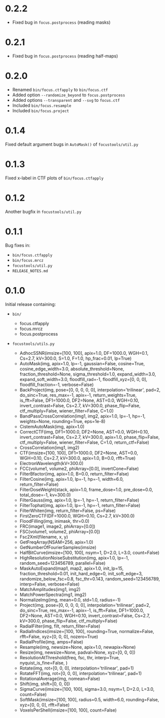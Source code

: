# 0.2.2

* Fixed bug in `focus.postprocess` (reading masks)

# 0.2.1

* Fixed bug in `focus.postprocess` (reading half-maps)

# 0.2.0

* Renamed `bin/focus.ctfapply` to `bin/focus.ctf`
* Added option `--randomize_beyond` to `focus.postprocess`
* Added options `--transparent` and `--svg` to `focus.ctf`
* Included `bin/focus.resample`
* Included `bin/focus.project`

# 0.1.4

Fixed default argument bugs in `AutoMask()` of `focustools/util.py`

# 0.1.3

Fixed x-label in CTF plots of `bin/focus.ctfapply`

# 0.1.2

Another bugfix in `focustools/util.py`

# 0.1.1

Bug fixes in:

* `bin/focus.ctfapply`
* `bin/focus.mrcz`
* `focustools/util.py`
* `RELEASE_NOTES.md`

# 0.1.0

Initial release containing:

* `bin/`  
  * focus.ctfapply  
  * focus.mrcz  
  * focus.postprocess  

* `focustools/utils.py`  
  * AdhocSSNR(imsize=[100, 100], apix=1.0, DF=1000.0, WGH=0.1, Cs=2.7, kV=300.0, S=1.0, F=1.0, hp_frac=0.01, lp=True)  
  * AutoMask(img, apix=1.0, lp=-1, gaussian=False, cosine=True, cosine_edge_width=3.0, absolute_threshold=None, fraction_threshold=None, sigma_threshold=1.0, expand_width=3.0, expand_soft_width=3.0, floodfill_rad=-1, floodfill_xyz=[0, 0, 0], floodfill_fraction=-1, verbose=False)  
  * BackProject(img, pose=[0, 0, 0, 0, 0], interpolation='trilinear', pad=2, do_sinc=True, res_max=-1, apix=-1, return_weights=True, is_fft=False, DF1=1000.0, DF2=None, AST=0.0, WGH=0.10, invert_contrast=False, Cs=2.7, kV=300.0, phase_flip=False, ctf_multiply=False, wiener_filter=False, C=1.0)  
  * BandPassCrossCorrelation(img1, img2, apix=1.0, lp=-1, hp=-1, weights=None, rounding=True, eps=1e-8)  
  * CistemAutoMask(img, apix=1.0)  
  * CorrectCTF(img, DF1=1000.0, DF2=None, AST=0.0, WGH=0.10, invert_contrast=False, Cs=2.7, kV=300.0, apix=1.0, phase_flip=False, ctf_multiply=False, wiener_filter=False, C=1.0, return_ctf=False)  
  * CrossCorrelation(img1, img2)  
  * CTF(imsize=[100, 100], DF1=1000.0, DF2=None, AST=0.0, WGH=0.10, Cs=2.7, kV=300.0, apix=1.0, B=0.0, rfft=True)  
  * ElectronWavelength(kV=300.0)  
  * FCC(volume1, volume2, phiArray=[0.0], invertCone=False)  
  * FilterBfactor(img, apix=1.0, B=0.0, return_filter=False)  
  * FilterCosine(img, apix=1.0, lp=-1, hp=-1, width=6.0, return_filter=False)  
  * FilterDoseWeight(stack, apix=1.0, frame_dose=1.0, pre_dose=0.0, total_dose=-1, kv=300.0)  
  * FilterGauss(img, apix=1.0, lp=-1, hp=-1, return_filter=False)  
  * FilterTophat(img, apix=1.0, lp=-1, hp=-1, return_filter=False)  
  * FilterWhiten(img, return_filter=False, ps=False)  
  * FirstZeroCTF(DF=1000.0, WGH=0.10, Cs=2.7, kV=300.0)  
  * FloodFilling(img, inimask, thr=0.0)  
  * FRC(image1, image2, phiArray=[0.0])  
  * FSC(volume1, volume2, phiArray=[0.0])  
  * Fsc2Xml(filename, x, y)  
  * GetFreqArray(NSAM=256, apix=1.0)  
  * GetNumberOfFourierSamples(imsize)  
  * HalfBitCurve(imsize=[100, 100], nsym=1, D=2.0, L=3.0, count=False)  
  * HighResolutionNoiseSubstitution(img, apix=1.0, lp=-1, random_seed=123456789, parallel=False)  
  * MaskAutoExpand(map1, map2, apix=1.0, init_lp=15, fraction_threshold=0.01, init_hard_edge=0, init_soft_edge=3, randomize_below_fsc=0.8, fsc_thr=0.143, random_seed=123456789, interp=False, verbose=False)  
  * MatchAmplitudes(img1, img2)  
  * MatchPowerSpectra(img1, img2)  
  * NormalizeImg(img, mean=0.0, std=1.0, radius=-1)  
  * Project(img, pose=[0, 0, 0, 0, 0], interpolation='trilinear', pad=2, do_sinc=True, res_max=-1, apix=-1, is_fft=False, DF1=1000.0, DF2=None, AST=0.0, WGH=0.10, invert_contrast=False, Cs=2.7, kV=300.0, phase_flip=False, ctf_multiply=False)  
  * RadialFilter(img, filt, return_filter=False)  
  * RadialIndices(imsize=[100, 100], rounding=True, normalize=False, rfft=False, xyz=[0, 0, 0], nozero=True)  
  * RadialProfile(img, amps=False)  
  * Resample(img, newsize=None, apix=1.0, newapix=None)  
  * Resize(img, newsize=None, padval=None, xyz=[0, 0, 0])  
  * ResolutionAtThreshold(freq, fsc, thr, interp=True, nyquist_is_fine=False, )  
  * Rotate(img, rot=[0, 0, 0], interpolation='trilinear', pad=1)  
  * RotateFFT(img, rot=[0, 0, 0], interpolation='trilinear', pad=1)  
  * RotationalAverage(img, nomean=False)  
  * Shift(img, shift=[0, 0, 0])  
  * SigmaCurve(imsize=[100, 100], sigma=3.0, nsym=1, D=2.0, L=3.0, count=False)  
  * SoftMask(imsize=[100, 100], radius=0.5, width=6.0, rounding=False, xyz=[0, 0, 0], rfft=False)  
  * VoxelsPerShell(imsize=[100, 100], count=False)  

